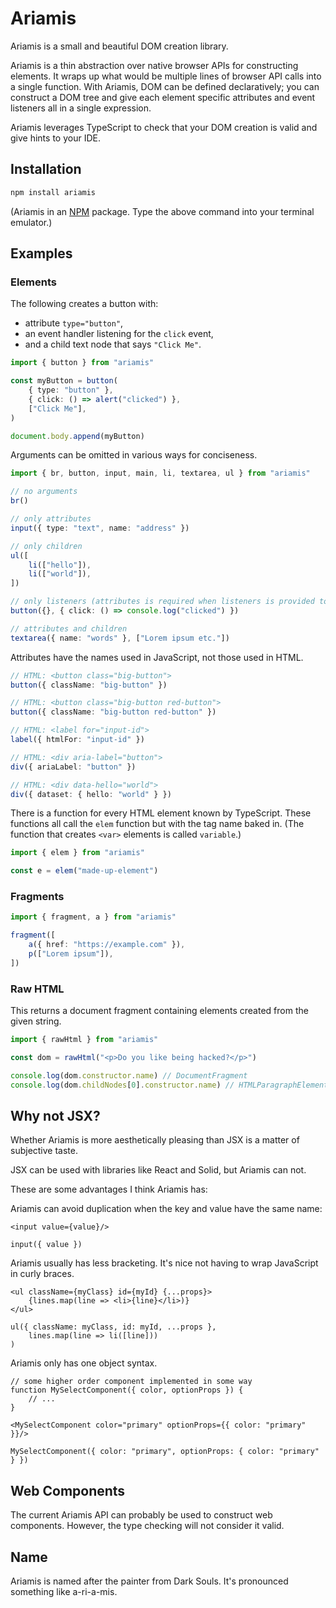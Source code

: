 # Ariamis

Ariamis is a small and beautiful DOM creation library.

Ariamis is a thin abstraction over native browser APIs for constructing elements. It wraps up what would be multiple lines of browser API calls into a single function. With Ariamis, DOM can be defined declaratively; you can construct a DOM tree and give each element specific attributes and event listeners all in a single expression.

Ariamis leverages TypeScript to check that your DOM creation is valid and give hints to your IDE.

## Installation

```sh
npm install ariamis
```

<!--After the Linus Tech Tips 'Linux Challenge', I feel the need to include this.-->
(Ariamis in an [NPM](https://www.npmjs.com) package. Type the above command into your terminal emulator.)

## Examples

### Elements

The following creates a button with:

* attribute `type="button"`,
* an event handler listening for the `click` event,
* and a child text node that says `"Click Me"`.

```ts
import { button } from "ariamis"

const myButton = button(
    { type: "button" },
    { click: () => alert("clicked") },
    ["Click Me"],
)

document.body.append(myButton)
```

Arguments can be omitted in various ways for conciseness.

```ts
import { br, button, input, main, li, textarea, ul } from "ariamis"

// no arguments
br()

// only attributes
input({ type: "text", name: "address" })

// only children
ul([
    li(["hello"]),
    li(["world"]),
])

// only listeners (attributes is required when listeners is provided to avoid ambiguity)
button({}, { click: () => console.log("clicked") })

// attributes and children
textarea({ name: "words" }, ["Lorem ipsum etc."])
```

Attributes have the names used in JavaScript, not those used in HTML.

```ts
// HTML: <button class="big-button">
button({ className: "big-button" })

// HTML: <button class="big-button red-button">
button({ className: "big-button red-button" })

// HTML: <label for="input-id">
label({ htmlFor: "input-id" })

// HTML: <div aria-label="button">
div({ ariaLabel: "button" })

// HTML: <div data-hello="world">
div({ dataset: { hello: "world" } })
```

There is a function for every HTML element known by TypeScript. These functions all call the `elem` function but with the tag name baked in. (The function that creates `<var>` elements is called `variable`.)

```ts
import { elem } from "ariamis"

const e = elem("made-up-element")
```

### Fragments

```ts
import { fragment, a } from "ariamis"

fragment([
    a({ href: "https://example.com" }),
    p(["Lorem ipsum"]),
])
```

### Raw HTML

This returns a document fragment containing elements created from the given string.

```ts
import { rawHtml } from "ariamis"

const dom = rawHtml("<p>Do you like being hacked?</p>")

console.log(dom.constructor.name) // DocumentFragment
console.log(dom.childNodes[0].constructor.name) // HTMLParagraphElement
```

## Why not JSX?

Whether Ariamis is more aesthetically pleasing than JSX is a matter of subjective taste.

JSX can be used with libraries like React and Solid, but Ariamis can not.

These are some advantages I think Ariamis has:

Ariamis can avoid duplication when the key and value have the same name:

```tsx
<input value={value}/>

input({ value })
```

Ariamis usually has less bracketing. It's nice not having to wrap JavaScript in curly braces.

```tsx
<ul className={myClass} id={myId} {...props}>
    {lines.map(line => <li>{line}</li>)}
</ul>

ul({ className: myClass, id: myId, ...props },
    lines.map(line => li([line]))
)
```

Ariamis only has one object syntax.

```tsx
// some higher order component implemented in some way
function MySelectComponent({ color, optionProps }) {
    // ...
}

<MySelectComponent color="primary" optionProps={{ color: "primary" }}/>

MySelectComponent({ color: "primary", optionProps: { color: "primary" } })
```

## Web Components

The current Ariamis API can probably be used to construct web components. However, the type checking will not consider it valid.

## Name

Ariamis is named after the painter from Dark Souls. It's pronounced something like a-ri-a-mis.
